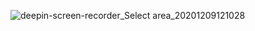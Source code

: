 ![deepin-screen-recorder_Select area_20201209121028](https://user-images.githubusercontent.com/28594629/101594771-3e132400-3a18-11eb-8dfa-0290edfffeee.gif)

